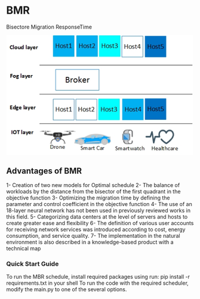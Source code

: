 # BMR
Bisectore Migration ResponseTime

<img src="https://github.com/ahorri/BMR/blob/main/3layer%20english.jpg" width="500" align="middle" style="max-width: 100%;">

<h2>Advantages of BMR </h2>
1- Creation of two new models for Optimal schedule
2- The balance of workloads by the distance from the bisector of the first quadrant in the objective function
3- Optimizing the migration time by defining the parameter and control coefficient in the objective function
4- The use of an 18-layer neural network has not been used in previously reviewed works in this field.
5- Categorizing data centers at the level of servers and hosts to create greater ease and flexibility
6- The definition of various user accounts for receiving network services was introduced according to cost, energy consumption, and service quality.
7- The implementation in the natural environment is also described in a knowledge-based product with a technical map
<h3>Quick Start Guide</h3>
To run the MBR schedule, install required packages using
run: pip install -r requirements.txt in your shell
To run the code with the required scheduler, modify the main.py to one of the several options.
